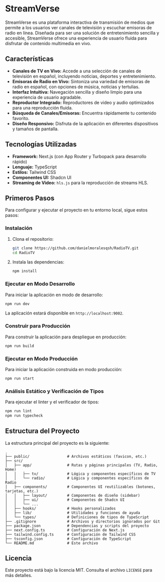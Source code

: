 # StreamVerse

StreamVerse es una plataforma interactiva de transmisión de medios que permite a los usuarios ver canales de televisión y escuchar emisoras de radio en línea. Diseñada para ser una solución de entretenimiento sencilla y accesible, StreamVerse ofrece una experiencia de usuario fluida para disfrutar de contenido multimedia en vivo.

## Características

*   **Canales de TV en Vivo:** Accede a una selección de canales de televisión en español, incluyendo noticias, deportes y entretenimiento.
*   **Emisoras de Radio en Vivo:** Sintoniza una variedad de emisoras de radio en español, con opciones de música, noticias y tertulias.
*   **Interfaz Intuitiva:** Navegación sencilla y diseño limpio para una experiencia de usuario agradable.
*   **Reproductor Integrado:** Reproductores de video y audio optimizados para una reproducción fluida.
*   **Búsqueda de Canales/Emisoras:** Encuentra rápidamente tu contenido favorito.
*   **Diseño Responsivo:** Disfruta de la aplicación en diferentes dispositivos y tamaños de pantalla.

## Tecnologías Utilizadas

*   **Framework:** Next.js (con App Router y Turbopack para desarrollo rápido)
*   **Lenguaje:** TypeScript
*   **Estilos:** Tailwind CSS
*   **Componentes UI:** Shadcn UI
*   **Streaming de Video:** `hls.js` para la reproducción de streams HLS.

## Primeros Pasos

Para configurar y ejecutar el proyecto en tu entorno local, sigue estos pasos:

### Instalación

1.  Clona el repositorio:
    ```bash
    git clone https://github.com/danielmoralesqsh/RadioTV.git
    cd RadioTV
    ```
2.  Instala las dependencias:
    ```bash
    npm install
    ```

### Ejecutar en Modo Desarrollo

Para iniciar la aplicación en modo de desarrollo:

```bash
npm run dev
```

La aplicación estará disponible en `http://localhost:9002`.

### Construir para Producción

Para construir la aplicación para despliegue en producción:

```bash
npm run build
```

### Ejecutar en Modo Producción

Para iniciar la aplicación construida en modo producción:

```bash
npm run start
```

### Análisis Estático y Verificación de Tipos

Para ejecutar el linter y el verificador de tipos:

```bash
npm run lint
npm run typecheck
```

## Estructura del Proyecto

La estructura principal del proyecto es la siguiente:

```
. 
├── public/                 # Archivos estáticos (favicon, etc.)
├── src/
│   ├── app/                # Rutas y páginas principales (TV, Radio, Home)
│   │   ├── tv/             # Lógica y componentes específicos de TV
│   │   └── radio/          # Lógica y componentes específicos de Radio
│   ├── components/         # Componentes UI reutilizables (botones, tarjetas, etc.)
│   │   ├── layout/         # Componentes de diseño (sidebar)
│   │   ├── ui/             # Componentes de Shadcn UI
│   │   └── ...
│   ├── hooks/              # Hooks personalizados
│   ├── lib/                # Utilidades y funciones de ayuda
│   └── types/              # Definiciones de tipos de TypeScript
├── .gitignore              # Archivos y directorios ignorados por Git
├── package.json            # Dependencias y scripts del proyecto
├── next.config.ts          # Configuración de Next.js
├── tailwind.config.ts      # Configuración de Tailwind CSS
├── tsconfig.json           # Configuración de TypeScript
└── README.md               # Este archivo
```
## Licencia

Este proyecto está bajo la licencia MIT. Consulta el archivo `LICENSE` para más detalles.
